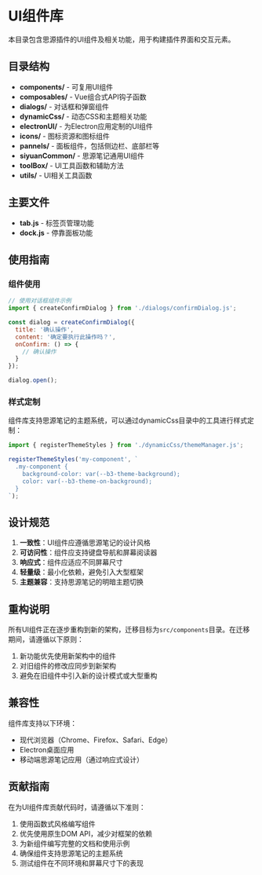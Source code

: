 # UI组件库

本目录包含思源插件的UI组件及相关功能，用于构建插件界面和交互元素。

## 目录结构

- **components/** - 可复用UI组件
- **composables/** - Vue组合式API钩子函数
- **dialogs/** - 对话框和弹窗组件
- **dynamicCss/** - 动态CSS和主题相关功能
- **electronUI/** - 为Electron应用定制的UI组件
- **icons/** - 图标资源和图标组件
- **pannels/** - 面板组件，包括侧边栏、底部栏等
- **siyuanCommon/** - 思源笔记通用UI组件
- **toolBox/** - UI工具函数和辅助方法
- **utils/** - UI相关工具函数

## 主要文件

- **tab.js** - 标签页管理功能
- **dock.js** - 停靠面板功能

## 使用指南

### 组件使用

```javascript
// 使用对话框组件示例
import { createConfirmDialog } from './dialogs/confirmDialog.js';

const dialog = createConfirmDialog({
  title: '确认操作',
  content: '确定要执行此操作吗？',
  onConfirm: () => {
    // 确认操作
  }
});

dialog.open();
```

### 样式定制

组件库支持思源笔记的主题系统，可以通过dynamicCss目录中的工具进行样式定制：

```javascript
import { registerThemeStyles } from './dynamicCss/themeManager.js';

registerThemeStyles('my-component', `
  .my-component {
    background-color: var(--b3-theme-background);
    color: var(--b3-theme-on-background);
  }
`);
```

## 设计规范

1. **一致性**：UI组件应遵循思源笔记的设计风格
2. **可访问性**：组件应支持键盘导航和屏幕阅读器
3. **响应式**：组件应适应不同屏幕尺寸
4. **轻量级**：最小化依赖，避免引入大型框架
5. **主题兼容**：支持思源笔记的明暗主题切换

## 重构说明

所有UI组件正在逐步重构到新的架构，迁移目标为`src/components`目录。在迁移期间，请遵循以下原则：

1. 新功能优先使用新架构中的组件
2. 对旧组件的修改应同步到新架构
3. 避免在旧组件中引入新的设计模式或大型重构

## 兼容性

组件库支持以下环境：
- 现代浏览器（Chrome、Firefox、Safari、Edge）
- Electron桌面应用
- 移动端思源笔记应用（通过响应式设计）

## 贡献指南

在为UI组件库贡献代码时，请遵循以下准则：

1. 使用函数式风格编写组件
2. 优先使用原生DOM API，减少对框架的依赖
3. 为新组件编写完整的文档和使用示例
4. 确保组件支持思源笔记的主题系统
5. 测试组件在不同环境和屏幕尺寸下的表现 